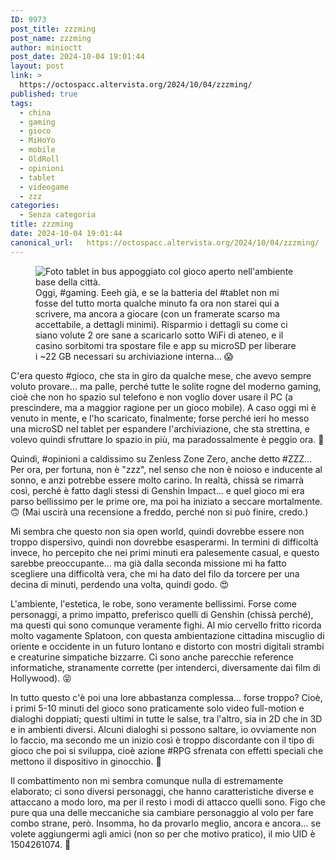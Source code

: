 ```yaml
---
ID: 9973
post_title: zzzming
post_name: zzzming
author: minioctt
post_date: 2024-10-04 19:01:44
layout: post
link: >
  https://octospacc.altervista.org/2024/10/04/zzzming/
published: true
tags:
  - china
  - gaming
  - gioco
  - MiHoYo
  - mobile
  - OldRoll
  - opinioni
  - tablet
  - videogame
  - zzz
categories:
  - Senza categoria
title: zzzming
date: 2024-10-04 19:01:44
canonical_url:   https://octospacc.altervista.org/2024/10/04/zzzming/
---
```

<!-- wp:image {"id":9970,"sizeSlug":"large","linkDestination":"none"} -->
<figure class="wp-block-image size-large"><img src="{{site.cdnurl}}/assets/uploads/2024/10/202410041805557555442699675917154960-960x1279.jpg" alt="Foto tablet in bus appoggiato col gioco aperto nell'ambiente base della città." class="wp-image-9970"/><figcaption class="wp-element-caption">Oggi, #gaming. Eeeh già, e se la batteria del #tablet non mi fosse del tutto morta qualche minuto fa ora non starei qui a scrivere, ma ancora a giocare (con un framerate scarso ma accettabile, a dettagli minimi). Risparmio i dettagli su come ci siano volute 2 ore sane a scaricarlo sotto WiFi di ateneo, e il casino sorbitomi tra spostare file e app su microSD per liberare i ~22 GB necessari su archiviazione interna... 😱</figcaption></figure>
<!-- /wp:image -->

<!-- wp:paragraph -->
<p></p>
<!-- /wp:paragraph -->

<!-- wp:paragraph -->
<p>C'era questo #gioco, che sta in giro da qualche mese, che avevo sempre voluto provare... ma palle, perché tutte le solite rogne del moderno gaming, cioè che non ho spazio sul telefono e non voglio dover usare il PC (a prescindere, ma a maggior ragione per un gioco mobile). A caso oggi mi è venuto in mente, e l'ho scaricato, finalmente; forse perché ieri ho messo una microSD nel tablet per espandere l'archiviazione, che sta strettina, e volevo quindi sfruttare lo spazio in più, ma paradossalmente è peggio ora. 🤭</p>
<!-- /wp:paragraph -->

<!-- wp:paragraph -->
<p>Quindi, #opinioni a caldissimo su Zenless Zone Zero, anche detto #ZZZ... Per ora, per fortuna, non è "zzz", nel senso che non è noioso e inducente al sonno, e anzi potrebbe essere molto carino. In realtà, chissà se rimarrà così, perché è fatto dagli stessi di Genshin Impact... e quel gioco mi era parso bellissimo per le prime ore, ma poi ha iniziato a seccare mortalmente. 🙃 (Mai uscirà una recensione a freddo, perché non si può finire, credo.)</p>
<!-- /wp:paragraph -->

<!-- wp:paragraph -->
<p>Mi sembra che questo non sia open world, quindi dovrebbe essere non troppo dispersivo, quindi non dovrebbe esasperarmi. In termini di difficoltà invece, ho percepito che nei primi minuti era palesemente casual, e questo sarebbe preoccupante... ma già dalla seconda missione mi ha fatto scegliere una difficoltà vera, che mi ha dato del filo da torcere per una decina di minuti, perdendo una volta, quindi godo. 😍</p>
<!-- /wp:paragraph -->

<!-- wp:paragraph -->
<p>L'ambiente, l'estetica, le robe, sono veramente bellissimi. Forse come personaggi, a primo impatto, preferisco quelli di Genshin (chissà perché), ma questi qui sono comunque veramente fighi. Al mio cervello fritto ricorda molto vagamente Splatoon, con questa ambientazione cittadina miscuglio di oriente e occidente in un futuro lontano e distorto con mostri digitali strambi e creaturine simpatiche bizzarre. Ci sono anche parecchie reference informatiche, stranamente corrette (per intenderci, diversamente dai film di Hollywood). 😝</p>
<!-- /wp:paragraph -->

<!-- wp:paragraph -->
<p>In tutto questo c'è poi una lore abbastanza complessa... forse troppo? Cioè, i primi 5-10 minuti del gioco sono praticamente solo video full-motion e dialoghi doppiati; questi ultimi in tutte le salse, tra l'altro, sia in 2D che in 3D e in ambienti diversi. Alcuni dialoghi si possono saltare, io ovviamente non lo faccio, ma secondo me un inizio così è troppo discordante con il tipo di gioco che poi si sviluppa, cioè azione #RPG sfrenata con effetti speciali che mettono il dispositivo in ginocchio. 🤥</p>
<!-- /wp:paragraph -->

<!-- wp:paragraph -->
<p>Il combattimento non mi sembra comunque nulla di estremamente elaborato; ci sono diversi personaggi, che hanno caratteristiche diverse e attaccano a modo loro, ma per il resto i modi di attacco quelli sono. Figo che pure qua una delle meccaniche sia cambiare personaggio al volo per fare combo strane, però. Insomma, ho da provarlo meglio, ancora e ancora... se volete aggiungermi agli amici (non so per che motivo pratico), il mio UID è 1504261074. 🤯</p>
<!-- /wp:paragraph -->